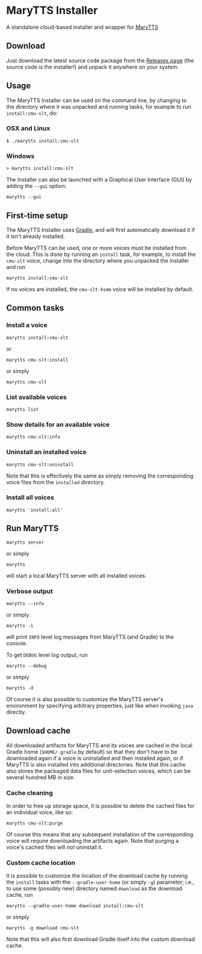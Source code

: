 # MaryTTS Installer

A standalone cloud-based installer and wrapper for
[MaryTTS](http://mary.dfki.de/)

## Download

Just download the latest source code package from the [Releases
page](https://github.com/marytts/marytts-installer/releases) (the source code
*is* the installer!) and unpack it anywhere on your system.

## Usage

The MaryTTS Installer can be used on the command line, by changing to the
directory where it was unpacked and running tasks, for example to run
`install:cmu-slt`, do:

### OSX and Linux

    $ ./marytts install:cmu-slt

### Windows

    > marytts install:cmu-slt

The Installer can also be launched with a Graphical User Interface (GUI) by
adding the `--gui` option:

    marytts --gui

## First-time setup

The MaryTTS Installer uses [Gradle](https://gradle.org/), and will first
automatically download it if it isn't already installed.

Before MaryTTS can be used, one or more voices must be installed from the cloud.
This is done by running an `install` task, for example, to install the `cmu-slt`
voice, change into the directory where you unpacked the installer and run

    marytts install:cmu-slt

If no voices are installed, the `cmu-slt-hsmm` voice will be installed by
default.

## Common tasks
### Install a voice

    marytts install:cmu-slt

or

    marytts cmu-slt:install

or simply

    marytts cmu-slt

### List available voices

    marytts list

### Show details for an available voice

    marytts cmu-slt:info

### Uninstall an installed voice

    marytts cmu-slt:uninstall

Note that this is effectively the same as simply removing the corresponding
voice files from the `installed` directory.
### Install all voices

    marytts 'install:all'

## Run MaryTTS

    marytts server

or simply

    marytts

will start a local MaryTTS server with all installed voices.

### Verbose output

    marytts --info

or simply

    marytts -i

will print `INFO` level log messages from MaryTTS (and Gradle) to the console.

To get `DEBUG` level log output, run

    marytts --debug

or simply

    marytts -d

Of course it is also possible to customize the MaryTTS server's environment by
specifying arbitrary properties, just like when invoking `java` directly.

## Download cache

All downloaded artifacts for MaryTTS and its voices are cached in the local
Gradle home (`$HOME/.gradle` by default) so that they don't have to be
downloaded again if a voice is uninstalled and then installed again, or if
MaryTTS is also installed into additional directories. Note that this cache also
stores the packaged data files for unit-selection voices, which can be several
hundred MB in size.

### Cache cleaning

In order to free up storage space, it is possible to delete the cached files for
an individual voice, like so:

    marytts cmu-slt:purge

Of course this means that any subsequent installation of the corresponding voice
will require downloading the artifacts again. Note that purging a voice's cached
files will *not* uninstall it.

### Custom cache location

It is possible to customize the location of the download cache by running the
`install` tasks with the `--gradle-user-home` (or simply `-g`) parameter; i.e.,
to use some (possibly new) directory named `download` as the download cache, run

    marytts --gradle-user-home download install:cmu-slt

or simply

    marytts -g download cmu-slt

Note that this will also first download Gradle itself into the custom download
cache.
